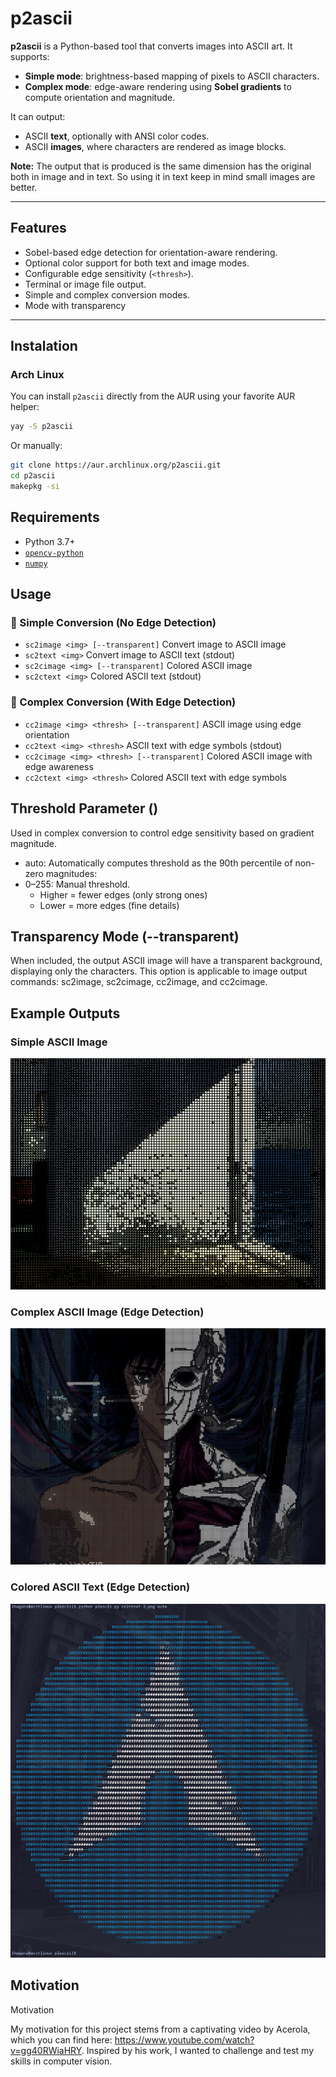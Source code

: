 # p2ascii

**p2ascii** is a Python-based tool that converts images into ASCII art. It supports:

- **Simple mode**: brightness-based mapping of pixels to ASCII characters.
- **Complex mode**: edge-aware rendering using **Sobel gradients** to compute orientation and magnitude.

It can output:
- ASCII **text**, optionally with ANSI color codes.
- ASCII **images**, where characters are rendered as image blocks.

**Note:** The output that is produced is the same dimension has the original both in image and in text. So using it in text keep in mind small images are better. 

---

## Features

- Sobel-based edge detection for orientation-aware rendering.
- Optional color support for both text and image modes.
- Configurable edge sensitivity (`<thresh>`).
- Terminal or image file output.
- Simple and complex conversion modes.
- Mode with transparency

---

## Instalation

### Arch Linux

You can install `p2ascii` directly from the AUR using your favorite AUR helper:

```bash
yay -S p2ascii
```

Or manually:

```bash
git clone https://aur.archlinux.org/p2ascii.git
cd p2ascii
makepkg -si
```

## Requirements

- Python 3.7+
- [`opencv-python`](https://pypi.org/project/opencv-python/)
- [`numpy`](https://pypi.org/project/numpy/)

## Usage

### 🔹 Simple Conversion (No Edge Detection)

  - `sc2image <img> [--transparent]`         Convert image to ASCII image
  - `sc2text <img>`          Convert image to ASCII text (stdout)
  - `sc2cimage <img> [--transparent]`        Colored ASCII image
  - `sc2ctext <img>`         Colored ASCII text (stdout)

### 🔸 Complex Conversion (With Edge Detection)

  - `cc2image <img> <thresh> [--transparent]`     ASCII image using edge orientation
  - `cc2text <img> <thresh>`      ASCII text with edge symbols (stdout)
  - `cc2cimage <img> <thresh> [--transparent]`    Colored ASCII image with edge awareness
  - `cc2ctext <img> <thresh>`     Colored ASCII text with edge symbols

## Threshold Parameter (<thresh>)

Used in complex conversion to control edge sensitivity based on gradient magnitude.
  - auto: Automatically computes threshold as the 90th percentile of non-zero magnitudes:
  - 0–255: Manual threshold.
    - Higher = fewer edges (only strong ones)
    - Lower = more edges (fine details)

## Transparency Mode (--transparent)

When included, the output ASCII image will have a transparent background, displaying only the characters. This option is applicable to image output commands: sc2image, sc2cimage, cc2image, and cc2cimage.
   
## Example Outputs

### Simple ASCII Image
![Simple ASCII Image](Examples/Example2.png)

### Complex ASCII Image (Edge Detection)
![Complex ASCII Edge](Examples/Example1.png)

### Colored ASCII Text (Edge Detection)
![Colored ASCII Text](Examples/Example3.png)

## Motivation 

Motivation

My motivation for this project stems from a captivating video by Acerola, which you can find here: https://www.youtube.com/watch?v=gg40RWiaHRY. Inspired by his work, I wanted to challenge and test my skills in computer vision.
